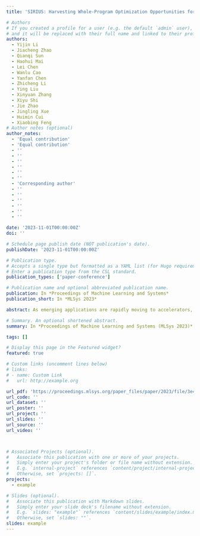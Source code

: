 ```yaml
---
title: 'SIRIUS: Harvesting Whole-Program Optimization Opportunities for DNNs'

# Authors
# If you created a profile for a user (e.g. the default `admin` user), write the username (folder name) here
# and it will be replaced with their full name and linked to their profile.
authors:
  - Yijin Li
  - Jiacheng Zhao
  - Qianqi Sun
  - Haohui Mai
  - Lei Chen
  - Wanlu Cao
  - Yanfan Chen
  - Zhicheng Li
  - Ying Liu
  - Xinyuan Zhang
  - Xiyu Shi
  - Jie Zhao
  - Jingling Xue
  - Huimin Cui
  - Xiaobing Feng
# Author notes (optional)
author_notes:
  - 'Equal contribution'
  - 'Equal contribution'
  - ''
  - ''
  - ''
  - ''
  - ''
  - ''
  - 'Corresponding author'
  - ''
  - ''
  - ''
  - ''
  - ''
  - ''

date: '2023-11-01T00:00:00Z'
doi: ''

# Schedule page publish date (NOT publication's date).
publishDate: '2023-11-01T00:00:00Z'

# Publication type.
# Accepts a single type but formatted as a YAML list (for Hugo requirements).
# Enter a publication type from the CSL standard.
publication_types: ['paper-conference']

# Publication name and optional abbreviated publication name.
publication: In *Proceedings of Machine Learning and Systems*
publication_short: In *MLSys 2023*

abstract: As emerging applications are rapidly moving to accelerators, a greatdeal of research has been proposed to improve the performance of the accelerators. For the AI applications, fruitful software-driven research has been focused on proposing new programming languages, new kernel fusion heuristics,new optimization tuning approaches, and new software execution engines. However, how to leverage classical compiler optimizations to generate efficient code is an overlooked aspect of performance. In this paper, we propose a whole-program analysis and optimization compiler framework, SIRIUS, to uniformly model the host and kernel computations in a unified polyhedral representation and,further, seek maximal fusion opportunities from the global view so that the fused kernel can benefit from classical optimizations. Evaluations over representative DNN models demonstrate that SIRIUS can achieve up to 11.98x speedup over TensorRT, and 154.84x speedup over TensorFlow. In particular, for BERT, SIRIUS can achieve 1.46x speedup over TensorRT.

# Summary. An optional shortened abstract.
summary: In *Proceedings of Machine Learning and Systems (MLSys 2023)*

tags: []

# Display this page in the Featured widget?
featured: true

# Custom links (uncomment lines below)
# links:
# - name: Custom Link
#   url: http://example.org

url_pdf: 'https://proceedings.mlsys.org/paper_files/paper/2023/file/3e4e24f7e055320fa54c03f6e816775f-Paper-mlsys2023.pdf'
url_code: ''
url_dataset: ''
url_poster: ''
url_project: ''
url_slides: ''
url_source: ''
url_video: ''



# Associated Projects (optional).
#   Associate this publication with one or more of your projects.
#   Simply enter your project's folder or file name without extension.
#   E.g. `internal-project` references `content/project/internal-project/index.md`.
#   Otherwise, set `projects: []`.
projects:
  - example

# Slides (optional).
#   Associate this publication with Markdown slides.
#   Simply enter your slide deck's filename without extension.
#   E.g. `slides: "example"` references `content/slides/example/index.md`.
#   Otherwise, set `slides: ""`.
slides: example
---
```


<!-- {{% callout note %}}
Click the _Cite_ button above to demo the feature to enable visitors to import publication metadata into their reference management software.
{{% /callout %}}

{{% callout note %}}
Create your slides in Markdown - click the _Slides_ button to check out the example.
{{% /callout %}}

Add the publication's **full text** or **supplementary notes** here. You can use rich formatting such as including [code, math, and images](https://docs.hugoblox.com/content/writing-markdown-latex/). -->
